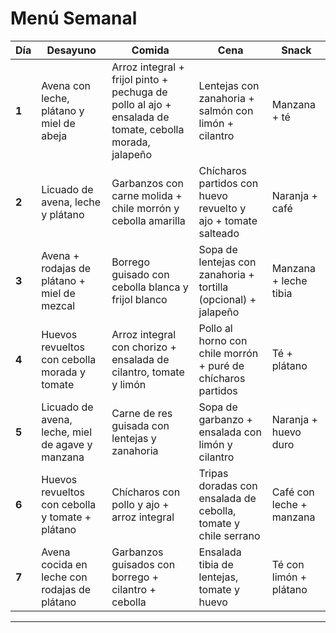 # Menú Semanal

| Día   | Desayuno                                         | Comida                                                                                                 | Cena                                                            | Snack                    |
| ----- | ------------------------------------------------ | ------------------------------------------------------------------------------------------------------ | --------------------------------------------------------------- | ------------------------ |
| **1** | Avena con leche, plátano y miel de abeja         | Arroz integral + frijol pinto + pechuga de pollo al ajo + ensalada de tomate, cebolla morada, jalapeño | Lentejas con zanahoria + salmón con limón + cilantro            | Manzana + té             |
| **2** | Licuado de avena, leche y plátano                | Garbanzos con carne molida + chile morrón y cebolla amarilla                                           | Chícharos partidos con huevo revuelto y ajo + tomate salteado   | Naranja + café           |
| **3** | Avena + rodajas de plátano + miel de mezcal      | Borrego guisado con cebolla blanca y frijol blanco                                                     | Sopa de lentejas con zanahoria + tortilla (opcional) + jalapeño | Manzana + leche tibia    |
| **4** | Huevos revueltos con cebolla morada y tomate     | Arroz integral con chorizo + ensalada de cilantro, tomate y limón                                      | Pollo al horno con chile morrón + puré de chícharos partidos    | Té + plátano             |
| **5** | Licuado de avena, leche, miel de agave y manzana | Carne de res guisada con lentejas y zanahoria                                                          | Sopa de garbanzo + ensalada con limón y cilantro                | Naranja + huevo duro     |
| **6** | Huevos revueltos con cebolla y tomate + plátano  | Chícharos con pollo y ajo + arroz integral                                                             | Tripas doradas con ensalada de cebolla, tomate y chile serrano  | Café con leche + manzana |
| **7** | Avena cocida en leche con rodajas de plátano     | Garbanzos guisados con borrego + cilantro + cebolla                                                    | Ensalada tibia de lentejas, tomate y huevo                      | Té con limón + plátano   |

___